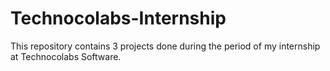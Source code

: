 # Technocolabs-Internship
This repository contains 3 projects done during the period of my internship at Technocolabs Software.
